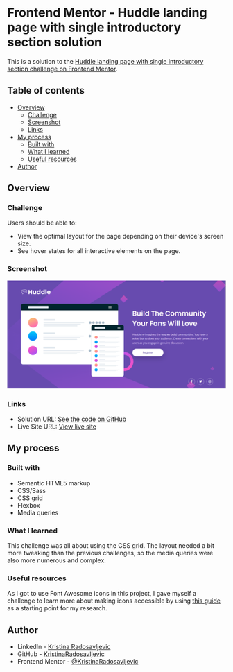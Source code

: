 # Frontend Mentor - Huddle landing page with single introductory section solution

This is a solution to the [Huddle landing page with single introductory section challenge on Frontend Mentor](https://www.frontendmentor.io/challenges/huddle-landing-page-with-a-single-introductory-section-B_2Wvxgi0).

## Table of contents

- [Overview](#overview)
  - [Challenge](#challenge)
  - [Screenshot](#screenshot)
  - [Links](#links)
- [My process](#my-process)
  - [Built with](#built-with)
  - [What I learned](#what-i-learned)
  - [Useful resources](#useful-resources)
- [Author](#author)

## Overview

### Challenge

Users should be able to:

- View the optimal layout for the page depending on their device's screen size.
- See hover states for all interactive elements on the page.

### Screenshot

![Screenshot of the solution](./images/screenshot.png)

### Links

- Solution URL: [See the code on GitHub](https://github.com/KristinaRadosavljevic/huddle-landing-page-with-single-introductory-section)
- Live Site URL: [View live site](https://huddle-landing-page-with-single-introductory-section-six-kohl.vercel.app/)

## My process

### Built with

- Semantic HTML5 markup
- CSS/Sass
- CSS grid
- Flexbox
- Media queries

### What I learned

This challenge was all about using the CSS grid. The layout needed a bit more tweaking than the previous challenges, so the media queries were also more numerous and complex.

### Useful resources

As I got to use Font Awesome icons in this project, I gave myself a challenge to learn more about making icons accessible by using [this guide](https://fontawesome.com/docs/web/dig-deeper/accessibility) as a starting point for my research.

## Author

- LinkedIn - [Kristina Radosavljevic](https://www.linkedin.com/in/radosavljevic-kristina/)
- GitHub - [KristinaRadosavljevic](https://github.com/KristinaRadosavljevic)
- Frontend Mentor - [@KristinaRadosavljevic](https://www.frontendmentor.io/profile/KristinaRadosavljevic)

